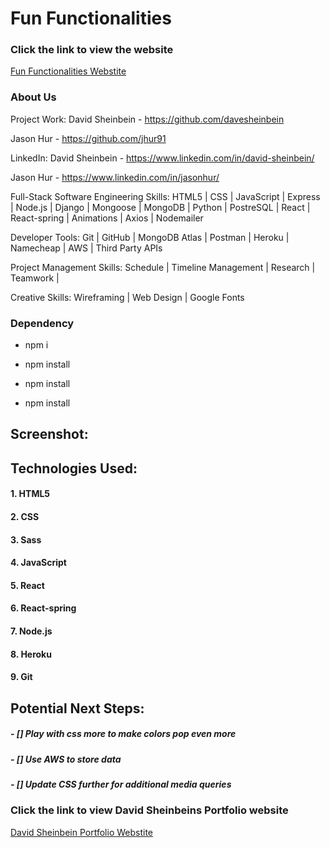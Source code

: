 # **Fun Functionalities**

### Click the link to view the website

[Fun Functionalities Webstite](http://www.davidsheinbeinportfolio.com/)

### About Us

Project Work:
David Sheinbein - https://github.com/davesheinbein

Jason Hur - https://github.com/jhur91

LinkedIn:
David Sheinbein - https://www.linkedin.com/in/david-sheinbein/

Jason Hur - https://www.linkedin.com/in/jasonhur/

Full-Stack Software Engineering Skills:
HTML5 | CSS | JavaScript | Express | Node.js | Django | Mongoose | MongoDB | Python | PostreSQL | React | React-spring | Animations | Axios | Nodemailer

Developer Tools:
Git | GitHub | MongoDB Atlas | Postman | Heroku | Namecheap | AWS | Third Party APIs

Project Management Skills:
Schedule | Timeline Management | Research | Teamwork |

Creative Skills:
Wireframing | Web Design | Google Fonts

### Dependency

- npm i

- npm install

- npm install

- npm install

## Screenshot:

<!-- ![Home Page Sceenshot](screenshots/portfolio-screenshot.png)

[Home Page Sceenshot](https://imgur.com/UE1XA40) -->

## Technologies Used:

#### 1. HTML5

#### 2. CSS

#### 3. Sass

#### 4. JavaScript

#### 5. React

#### 6. React-spring

#### 7. Node.js

#### 8. Heroku

#### 9. Git

## Potential Next Steps:

##### - [] Play with css more to make colors pop even more

##### - [] Use AWS to store data

##### - [] Update CSS further for additional media queries

### Click the link to view David Sheinbeins Portfolio website

[David Sheinbein Portfolio Webstite](http://www.davidsheinbeinportfolio.com/)

<!-- ### Click the link to view Jason Hur Portfolio website -->

<!-- [Jason Hur Portfolio Webstite]()  -->

